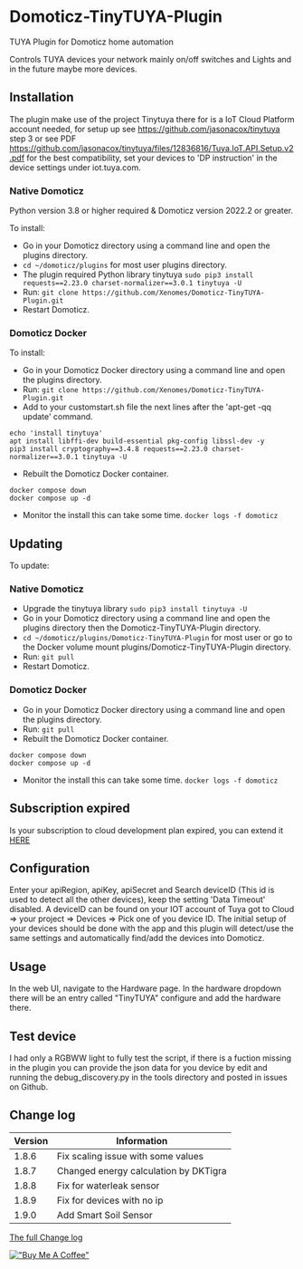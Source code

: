 # Domoticz-TinyTUYA-Plugin
TUYA Plugin for Domoticz home automation

Controls TUYA devices your network mainly on/off switches and Lights and in the future maybe more devices.

## Installation

The plugin make use of the project Tinytuya there for is a IoT Cloud Platform account needed, for setup up see https://github.com/jasonacox/tinytuya step 3 or see PDF https://github.com/jasonacox/tinytuya/files/12836816/Tuya.IoT.API.Setup.v2.pdf
for the best compatibility, set your devices to 'DP instruction' in the device settings under iot.tuya.com.

### Native Domoticz
Python version 3.8 or higher required & Domoticz version 2022.2 or greater.

To install:
* Go in your Domoticz directory using a command line and open the plugins directory.
* ```cd ~/domoticz/plugins``` for most user plugins directory.
* The plugin required Python library tinytuya ```sudo pip3 install requests==2.23.0 charset-normalizer==3.0.1 tinytuya -U```
* Run: ```git clone https://github.com/Xenomes/Domoticz-TinyTUYA-Plugin.git```
* Restart Domoticz.

### Domoticz Docker
To install:
* Go in your Domoticz Docker directory using a command line and open the plugins directory.
* Run: ```git clone https://github.com/Xenomes/Domoticz-TinyTUYA-Plugin.git```
* Add to your customstart.sh file the next lines after the 'apt-get -qq update' command.
```
echo 'install tinytuya'
apt install libffi-dev build-essential pkg-config libssl-dev -y
pip3 install cryptography==3.4.8 requests==2.23.0 charset-normalizer==3.0.1 tinytuya -U
```
* Rebuilt the Domoticz Docker container.
```
docker compose down
docker compose up -d
```
* Monitor the install this can take some time. ```docker logs -f domoticz```

## Updating
To update:
### Native Domoticz
* Upgrade the tinytuya library ```sudo pip3 install tinytuya -U```
* Go in your Domoticz directory using a command line and open the plugins directory then the Domoticz-TinyTUYA-Plugin directory.
* ```cd ~/domoticz/plugins/Domoticz-TinyTUYA-Plugin``` for most user or go to the Docker volume mount plugins/Domoticz-TinyTUYA-Plugin directory.
* Run: ```git pull```
* Restart Domoticz.

### Domoticz Docker
* Go in your Domoticz Docker directory using a command line and open the plugins directory.
* Run: ```git pull```
* Rebuilt the Domoticz Docker container.
```
docker compose down
docker compose up -d
```
* Monitor the install this can take some time. ```docker logs -f domoticz```

## Subscription expired
Is your subscription to cloud development plan expired, you can extend it <a href="https://iot.tuya.com/cloud/products/apply-extension"> HERE</a><br/>

## Configuration

Enter your apiRegion, apiKey, apiSecret and Search deviceID (This id is used to detect all the other devices), keep the setting 'Data Timeout' disabled.
A deviceID can be found on your IOT account of Tuya got to Cloud => your project => Devices => Pick one of you device ID.
The initial setup of your devices should be done with the app and this plugin will detect/use the same settings and automatically find/add the devices into Domoticz.

## Usage

In the web UI, navigate to the Hardware page. In the hardware dropdown there will be an entry called "TinyTUYA" configure and add the hardware there.

## Test device

I had only a RGBWW light to fully test the script, if there is a fuction missing in the plugin you can provide the json data for you device by edit and running the debug_discovery.py in the tools directory and posted in issues on Github.

## Change log

| Version | Information|
| ----- | ---------- |
| 1.8.6 | Fix scaling issue with some values |
| 1.8.7 | Changed energy calculation by DKTigra |
| 1.8.8 | Fix for waterleak sensor |
| 1.8.9 | Fix for devices with no ip |
| 1.9.0 | Add Smart Soil Sensor |

 [The full Change log](CHANGELOG.md)

[!["Buy Me A Coffee"](https://www.buymeacoffee.com/assets/img/custom_images/orange_img.png)](https://www.buymeacoffee.com/xenomes)